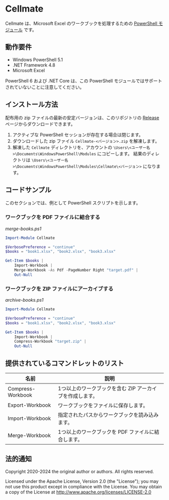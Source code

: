 # Cellmate

Cellmate は、Microsoft Excel のワークブックを処理するための [PowerShell モジュール] です。

[PowerShell モジュール]: https://learn.microsoft.com/en-us/powershell/module/microsoft.powershell.core/about/about_modules?view=powershell-5.1

## 動作要件
* Windows PowerShell 5.1
* .NET Framework 4.8
* Microsoft Excel

PowerShell 6 および .NET Core は、この PowerShell モジュールではサポートされていないことに注意してください。

## インストール方法

配布用の zip ファイルの最新の安定バージョンは、このリポジトリの [Release](https://github.com/openclosed-dev/cellmate/releases) ページからダウンロードできます。

1. アクティブな PowerShell セッションが存在する場合は閉じます。
2. ダウンロードした zip ファイル `Cellmate-<バージョン>.zip` を解凍します。
3. 解凍した `Cellmate` ディレクトリを、アカウントの `\Users\<ユーザー名>\Documents\WindowsPowerShell\Modules` にコピーします。 結果のディレクトリは `\Users\<ユーザー名>\Documents\WindowsPowerShell\Modules\Cellmate\<バージョン>` になります。

## コードサンプル

このセクションでは、例として PowerShell スクリプトを示します。

### ワークブックを PDF ファイルに結合する
_merge-books.ps1_
```powershell
Import-Module Cellmate

$VerbosePreference = "continue"
$books = "book1.xlsx", "book2.xlsx", "book3.xlsx"

Get-Item $books |
    Import-Workbook |
    Merge-Workbook -As Pdf -PageNumber Right "target.pdf" |
    Out-Null
```

### ワークブックを ZIP ファイルにアーカイブする
_archive-books.ps1_
```powershell
Import-Module Cellmate

$VerbosePreference = "continue"
$books = "book1.xlsx", "book2.xlsx", "book3.xlsx"

Get-Item $books |
    Import-Workbook |
    Compress-Workbook "target.zip" |
    Out-Null
```

## 提供されているコマンドレットのリスト

| 名前 | 説明 |
| --- | --- |
| Compress-Workbook | 1つ以上のワークブックを含む ZIP アーカイブを作成します。 |
| Export-Workbook | ワークブックをファイルに保存します。  |
| Import-Workbook | 指定されたパスからワークブックを読み込みます。 |
| Merge-Workbook | 1つ以上のワークブックを PDF ファイルに結合します。 |

## 法的通知
Copyright 2020-2024 the original author or authors. All rights reserved.

Licensed under the Apache License, Version 2.0 (the "License");
you may not use this product except in compliance with the License.
You may obtain a copy of the License at
<http://www.apache.org/licenses/LICENSE-2.0>

